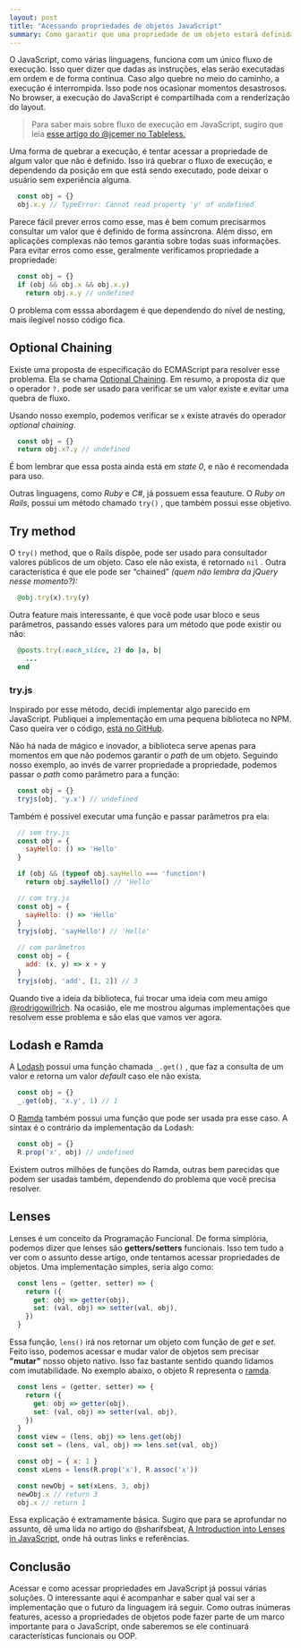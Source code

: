 ```yaml
---
layout: post
title: "Acessando propriedades de objetos JavaScript"
summary: Como garantir que uma propriedade de um objeto estará definida quando você precisar dela? Esse artigo mostra as várias formas de fazer isso, através condicionais, bibliotecas e conceitos de programação funcional.
---
```


O JavaScript, como várias linguagens, funciona com um único fluxo de execução. Isso quer dizer que dadas as instruções, elas serão executadas em ordem e de forma contínua. Caso algo quebre no meio do caminho, a execução é interrompida. Isso pode nos ocasionar momentos desastrosos. No browser, a execução do JavaScript é compartilhada com a renderização do layout.

> Para saber mais sobre fluxo de execução em JavaScript, sugiro que leia [esse artigo do @jcemer no Tableless.](https://tableless.com.br/fluxo-de-execucao-assincrono-em-javascript-callbacks/)

Uma forma de quebrar a execução, é tentar acessar a propriedade de algum valor que não é definido. Isso irá quebrar o fluxo de execução, e dependendo da posição em que está sendo executado, pode deixar o usuário sem experiência alguma.

```javascript
  const obj = {}
  obj.x.y // TypeError: Cannot read property 'y' of undefined
```

Parece fácil prever erros como esse, mas é bem comum precisarmos consultar um valor que é definido de forma assíncrona. Além disso, em aplicações complexas não temos garantia sobre todas suas informações. Para evitar erros como esse, geralmente verificamos propriedade a propriedade:

```javascript
  const obj = {}
  if (obj && obj.x && obj.x.y)
    return obj.x.y // undefined
```

 O problema com esssa abordagem é que dependendo do nível de nesting, mais ilegível nosso código fica.

## Optional Chaining

Existe uma proposta de especificação do ECMAScript para resolver esse problema. Ela se chama [Optional Chaining](https://claudepache.github.io/es-optional-chaining/). Em resumo, a proposta diz que o operador `?.` pode ser usado para verificar se um valor existe e evitar uma quebra de fluxo.

Usando nosso exemplo, podemos verificar se `x` existe através do operador *optional chaining*.

```javascript
  const obj = {}
  return obj.x?.y // undefined
```

É bom lembrar que essa posta ainda está em *state 0*, e não é recomendada para uso.

Outras linguagens, como *Ruby* e *C#*, já possuem essa feauture. O *Ruby on Rails*, possui um método chamado `try()` , que também possui esse objetivo.

## Try method

O `try()` method, que o Rails dispõe, pode ser usado para consultador valores públicos de um objeto. Caso ele não exista, é retornado `nil` . Outra característica é que ele pode ser “chained” *(quem não lembra da jQuery nesse momento?):*

```ruby
  @obj.try(x).try(y)
```

Outra feature mais interessante, é que você pode usar bloco e seus parâmetros, passando esses valores para um método que pode existir ou não:

```ruby
  @posts.try(:each_slice, 2) do |a, b|
    ...
  end
```

### try.js

Inspirado por esse método, decidi implementar algo parecido em JavaScript. Publiquei a implementação em uma pequena biblioteca no NPM. Caso queira ver o código, [está no GitHub](https://github.com/fernahh/try.js).

Não há nada de mágico e inovador, a biblioteca serve apenas para momentos em que não podemos garantir o *path* de um objeto. Seguindo nosso exemplo, ao invés de varrer propriedade a propriedade, podemos passar o *path* como parâmetro para a função:

```javascript
  const obj = {}
  tryjs(obj, 'y.x') // undefined
```

Também é possível executar uma função e passar parâmetros pra ela:

```javascript
  // sem try.js
  const obj = {
    sayHello: () => 'Hello'
  }

  if (obj && (typeof obj.sayHello === 'function')
    return obj.sayHello() // 'Hello'

  // com try.js
  const obj = {
    sayHello: () => 'Hello'
  }
  tryjs(obj, 'sayHello') // 'Hello'

  // com parâmetros
  const obj = {
    add: (x, y) => x + y
  }
  tryjs(obj, 'add', [1, 2]) // 3
```

Quando tive a ideia da biblioteca, fui trocar uma ideia com meu amigo [@rodrigowillrich](http://rodrigowillrich). Na ocasião, ele me mostrou algumas implementações que resolvem esse problema e são elas que vamos ver agora.

## Lodash e Ramda

A [Lodash](https://lodash.com/) possui uma função chamada `_.get()` , que faz a consulta de um valor e retorna um valor *default* caso ele não exista.

```javascript
  const obj = {}
  _.get(obj, 'x.y', 1) // 1
```

O [Ramda](http://ramdajs.com) também possui uma função que pode ser usada pra esse caso. A sintax é o contrário da implementação da Lodash:

```javascript
  const obj = {}
  R.prop('x', obj) // undefined
```

Existem outros milhões de funções do Ramda, outras bem parecidas que podem ser usadas também, dependendo do problema que você precisa resolver.

## Lenses

Lenses é um conceito da Programação Funcional. De forma simplória, podemos dizer que lenses são **getters/setters** funcionais. Isso tem tudo a ver com o assunto desse artigo, onde tentamos acessar propriedades de objetos. Uma implementação simples, seria algo como:

```javascript
  const lens = (getter, setter) => {
    return ({
      get: obj => getter(obj),
      set: (val, obj) => setter(val, obj),
    })
  }
```

Essa função, `lens()` irá nos retornar um objeto com função de *get* e *set*. Feito isso, podemos acessar e mudar valor de objetos sem precisar **"mutar"** nosso objeto nativo. Isso faz bastante sentido quando lidamos com imutabilidade. No exemplo abaixo, o objeto R representa o [ramda](http://ramdajs.com/).

```javascript
  const lens = (getter, setter) => {
    return ({
      get: obj => getter(obj),
      set: (val, obj) => setter(val, obj),
    })
  }
  const view = (lens, obj) => lens.get(obj)
  const set = (lens, val, obj) => lens.set(val, obj)

  const obj = { x: 1 }
  const xLens = lens(R.prop('x'), R.assoc('x'))

  const newObj = set(xLens, 3, obj)
  newObj.x // return 3
  obj.x // return 1
```

Essa explicação é extramamente básica. Sugiro que para se aprofundar no assunto, dê uma lida no artigo do @sharifsbeat, [A Introduction into Lenses in JavaScript](https://medium.com/javascript-inside/an-introduction-into-lenses-in-javascript-e494948d1ea5), onde há outras links e referências.

## Conclusão

Acessar e como acessar propriedades em JavaScript já possui várias soluções. O interessante aqui é acompanhar e saber qual vai ser a implementação que o futuro da linguagem irá seguir. Como outras inúmeras features, acesso a propriedades de objetos pode fazer parte de um marco importante para o JavaScript, onde saberemos se ele continuará características funcionais ou OOP.
